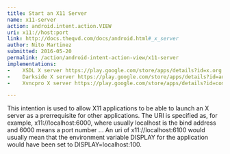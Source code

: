 ```yaml
---
title: Start an X11 Server
name: x11-server
action: android.intent.action.VIEW
uri: x11://host:port
link: http://docs.theqvd.com/docs/android.html#_x_server
author: Nito Martinez
submitted: 2016-05-20
permalink: /action/android-intent-action-view/x11-server
implementations: 
-    XSDL X server https://play.google.com/store/apps/details?id=x.org.server
-    Darkside X server https://play.google.com/store/apps/details?id=au.com.darkside.XServer
-    Xvncpro X server https://play.google.com/store/apps/details?id=com.theqvd.android.xpro

---
```

This intention is used to allow X11 applications to be able to launch an X server as a prerrequisite for other applications. The URI is specified as, for example, x11://localhost:6000, where usually localhost is the bind address and 6000 means a port number ... An uri of x11://localhost:6100 would usually mean that the environment variable DISPLAY for the application would have been set to DISPLAY=localhost:100. 

